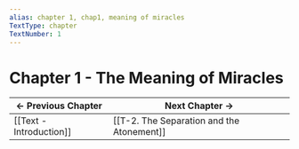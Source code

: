 ```yaml
---
alias: chapter 1, chap1, meaning of miracles
TextType: chapter
TextNumber: 1
---
```

# Chapter 1 - The Meaning of Miracles

<- Previous Chapter | Next Chapter ->
--------------------|---------------
[[Text - Introduction]] | [[T-2. The Separation and the Atonement]]

